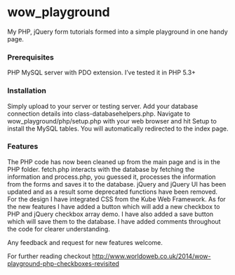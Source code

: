 wow_playground
==============

My PHP, jQuery form tutorials formed into a simple playground in one handy page.

<h3>Prerequisites</h3>
PHP MySQL server with PDO extension.  I’ve tested it in PHP 5.3+

<h3>Installation</h3>
Simply upload to your server or testing server.  Add your database connection details into class-databasehelpers.php.   Navigate to wow_playground/php/setup.php with your web browser and hit Setup to install the MySQL tables.  You will automatically redirected to the index page. 

<h3>Features</h3>
The PHP code has now been cleaned up from the main page and is in the PHP folder.  fetch.php interacts with the database by fetching the information and process.php, you guessed it, processes the information from the forms and saves it to the database. jQuery and jQuery UI has been updated and as a result some deprecated functions have been removed.  For the design I have integrated CSS from the Kube Web Framework.  As for the new features I have added a button which will add a new checkbox to PHP and jQuery checkbox array demo.  I have also added a save button which will save them to the database. I have added comments throughout the code for clearer understanding.

Any feedback and request for new features welcome.

For further reading checkout http://www.worldoweb.co.uk/2014/wow-playground-php-checkboxes-revisited
